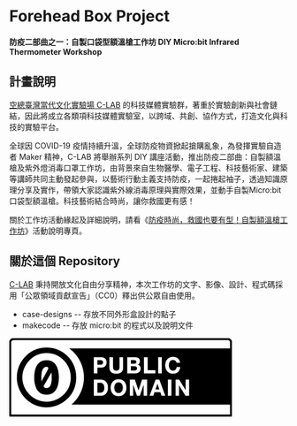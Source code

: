 # Forehead Box Project

**防疫二部曲之一：自製口袋型額溫槍工作坊 DIY Micro:bit Infrared Thermometer Workshop**


## 計畫說明

[空總臺灣當代文化實驗場 C-LAB](https://www.facebook.com/TCCLAB.ORG) 的科技媒體實驗群，著重於實驗創新與社會鏈結，因此將成立各類項科技媒體實驗室，以跨域、共創、協作方式，打造文化與科技的實驗平台。

全球因 COVID-19 疫情持續升溫，全球防疫物資掀起搶購亂象，為發揮實驗自造者 Maker 精神，C-LAB 將舉辦系列 DIY 講座活動，推出防疫二部曲：自製額溫槍及紫外燈消毒口罩工作坊，由背景來自生物醫學、電子工程、科技藝術家、建築等講師共同主動發起參與，以藝術行動主義支持防疫，一起捲起袖子，透過知識原理分享及實作，帶領大家認識紫外線消毒原理與實際效果，並動手自製Micro:bit口袋型額溫槍。科技藝術結合時尚，讓你救國更有感！

關於工作坊活動緣起及詳細說明，請看《[防疫時尚，救國也要有型！自製額溫槍工作坊](https://www.facebook.com/events/1256402524561887/)》活動說明專頁。


## 關於這個 Repository

[C-LAB](https://www.facebook.com/TCCLAB.ORG) 秉持開放文化自由分享精神，本次工作坊的文字、影像、設計、程式碼採用「公眾領域貢獻宣告」（CC0）釋出供公眾自由使用。

* case-designs -- 存放不同外形盒設計的點子 
* makecode -- 存放 micro:bit 的程式以及說明文件

![](images/cc-zero.png)
